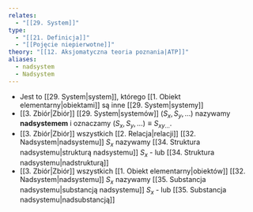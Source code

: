 ```yaml
---
relates:
  - "[[29. System]]"
type:
  - "[[21. Definicja]]"
  - "[[Pojęcie niepierwotne]]"
theory: "[[12. Aksjomatyczna teoria poznania|ATP]]"
aliases:
  - nadsystem
  - Nadsystem
---
```

- Jest to [[29. System|system]], którego [[1. Obiekt elementarny|obiektami]] są inne [[29. System|systemy]]
- [[3. Zbiór|Zbiór]] [[29. System|systemów]] $(S_{x}, S_{y}, \dots)$ nazywamy **nadsystemem** i oznaczamy $(S_{x}, S_{y}, \dots) \equiv S_{xy\dots}$.
- [[3. Zbiór|Zbiór]] wszystkich [[2. Relacja|relacji]] [[32. Nadsystem|nadsystemu]] $S_{x}$ nazywamy [[34. Struktura nadsystemu|strukturą nadsystemu]] $S_{x}$ - lub [[34. Struktura nadsystemu|nadstrukturą]]
- [[3. Zbiór|Zbiór]] wszystkich [[1. Obiekt elementarny|obiektów]] [[32. Nadsystem|nadsystemu]] $S_{x}$ nazywamy [[35. Substancja nadsystemu|substancją nadsystemu]] $S_{x}$ - lub [[35. Substancja nadsystemu|nadsubstancją]]